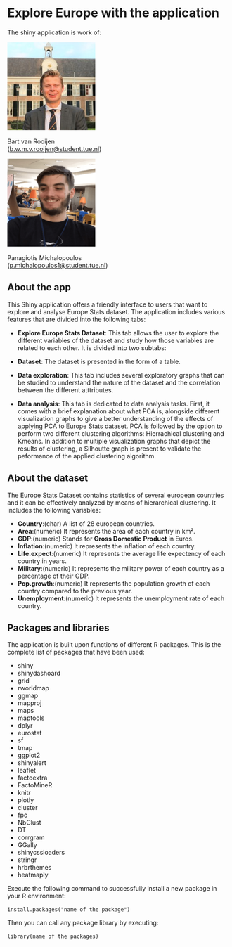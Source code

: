 <link href="styleMD.css" rel="stylesheet"></link>

# Explore Europe with the application
The shiny application is work of:

<div class="center-block row" >

<div class=col-sm-6>
  <img class="img-circle" src="bart.jpg" width="200" height = "200"/>
  <p> Bart van Rooijen </br>(<a href = "mailto:bart@student.tue.nl">b.w.m.v.rooijen@student.tue.nl</a>)</p>
</div>
<div>
  <img class="img-circle" src="panas.png" width="200" height = "200"/> 
  <p> Panagiotis Michalopoulos </br>(<a href="mailto:p.michalopoulos1@student.tue.nl">p.michalopoulos1@student.tue.nl</a>)</p>
</div>

</div> 

## About the app
This Shiny application offers a friendly interface to users that want to explore and analyse Europe Stats dataset. The application includes various features that are divided into the following tabs:  

*  **Explore Europe Stats Dataset**: This tab allows the user to explore the different variables of the dataset and study how those variables are related to each other. It is divided into two subtabs:
 * **Dataset**: The dataset is presented in the form of a table.
 * **Data exploration**: This tab includes several exploratory graphs that can be studied to understand the nature of the dataset and the correlation between the different atttributes.
 
* **Data analysis**: This tab is dedicated to data analysis tasks. First, it comes with a brief explanation about what PCA is, alongside different visualization graphs to give a better understanding of the effects of applying PCA to Europe Stats dataset. PCA is followed by the option to perform two different clustering algorithms: Hierrachical clustering and Kmeans. In addition to multiple visualization graphs that depict the results of clustering, a Silhoutte graph is present to validate the peformance of the applied clustering algorithm.
 

## About the dataset
The Europe Stats Dataset contains statistics of several european countries and it can be effectively analyzed by means of hierarchical clustering. It includes the following variables:  

* **Country**:(char) A list of 28 european countries. 
*  **Area**:(numeric) It represents the area of each country in km².
*  **GDP**:(numeric) Stands for **Gross Domestic Product** in Euros.
*  **Inflation**:(numeric) It represents the inflation of each country.
*  **Life.expect**:(numeric) It represents the average life expectency of each country in years.
*  **Military**:(numeric) It represents the military power of each country as a percentage of their GDP.
*  **Pop.growth**:(numeric) It represents the population growth of each country compared to the previous year.
*  **Unemployment**:(numeric) It represents the unemployment rate of each country.

## Packages and libraries
The application is built upon functions of different R packages. This is the complete list of packages that have been used:

* shiny
* shinydashoard
* grid
* rworldmap
* ggmap
* mapproj
* maps
* maptools
* dplyr
* eurostat
* sf
* tmap
* ggplot2
* shinyalert
* leaflet
* factoextra
* FactoMineR
* knitr
* plotly
* cluster
* fpc
* NbClust
* DT
* corrgram
* GGally
* shinycssloaders
* stringr
* hrbrthemes
* heatmaply


Execute the following command to successfully install a new package in your R environment:

```
install.packages("name of the package")
```

Then you can call any package library by executing:   

```
library(name of the packages)
```  



